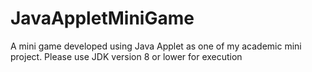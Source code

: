 # JavaAppletMiniGame
A mini game developed using Java Applet as one of my academic mini project. Please use JDK version 8 or lower for execution
